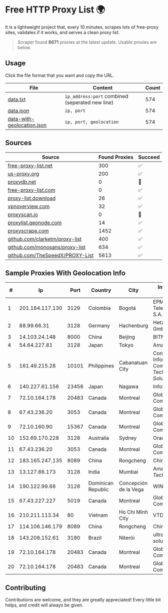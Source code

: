 
# Free HTTP Proxy List 🌍

It is a lightweight project that, every 10 minutes, scrapes lots of free-proxy sites, validates if it works, and serves a clean proxy list.


> Scraper found **8671** proxies at the latest update. Usable proxies are below.

## Usage

Click the file format that you want and copy the URL.


|File|Content|Count|
|----|-------|-----|
|[data.txt](https://raw.githubusercontent.com/themiralay/Proxy-List-World/master/data.txt)|`ip_address:port` combined (seperated new line)|574|
|[data.json](https://raw.githubusercontent.com/themiralay/Proxy-List-World/master/data.json)|`ip, port`|574|
|[data-with-geolocation.json](https://raw.githubusercontent.com/themiralay/Proxy-List-World/master/data-with-geolocation.json)|`ip, port, geolocation`|574|

## Sources

|Source|Found Proxies|Succeed|
|------|-------------|-------|
|[free-proxy-list.net](https://free-proxy-list.net)|300|✅|
|[us-proxy.org](https://www.us-proxy.org)|200|✅|
|[proxydb.net](http://proxydb.net)|0|🚫|
|[free-proxy-list.com](https://free-proxy-list.com/?page=&port=&type%5B%5D=http&type%5B%5D=https&up_time=0&search=Search)|0|✅|
|[proxy-list.download](https://www.proxy-list.download/HTTP)|26|✅|
|[vpnoverview.com](https://vpnoverview.com/privacy/anonymous-browsing/free-proxy-servers)|32|✅|
|[proxyscan.io](https://www.proxyscan.io)|0|🚫|
|[proxylist.geonode.com](https://proxylist.geonode.com/api/proxy-list?limit=300&page=1&sort_by=lastChecked&sort_type=desc&protocols=http,https)|14|✅|
|[proxyscrape.com](https://api.proxyscrape.com/v2/?request=displayproxies&protocol=http&timeout=10000&country=all&ssl=all&anonymity=all)|1452|✅|
|[github.com/clarketm/proxy-list](https://raw.githubusercontent.com/clarketm/proxy-list/master/proxy-list-raw.txt)|400|✅|
|[github.com/monosans/proxy-list](https://raw.githubusercontent.com/monosans/proxy-list/main/proxies/http.txt)|634|✅|
|[github.com/TheSpeedX/PROXY-List](https://raw.githubusercontent.com/TheSpeedX/PROXY-List/master/http.txt)|5613|✅|


## Sample Proxies With Geolocation Info

|#|Ip|Port|Country|City|Internet Service Provider|
|-|--|----|-------|----|-------------------------|
|1|201.184.117.130|3129|Colombia|Bogotá|EPM Telecomunicaciones S.A. E.S.P.|
|2|88.99.66.31|3128|Germany|Hachenburg|Hetzner Online GmbH|
|3|14.103.24.148|8000|China|Beijing|BITNET|
|4|54.64.227.81|3128|Japan|Tokyo|Amazon.com, Inc.|
|5|161.49.215.28|10101|Philippines|Cabanatuan City|Converge Information and Communications Technology Solutions|
|6|140.227.61.156|23456|Japan|Nagawa|InfoSphere|
|7|72.10.164.178|20483|Canada|Montreal|GloboTech Communications|
|8|67.43.236.20|3053|Canada|Montreal|GloboTech Communications|
|9|72.10.160.90|15367|Canada|Montreal|GloboTech Communications|
|10|152.69.170.228|3128|Australia|Sydney|Oracle Corporation|
|11|67.43.236.20|3053|Canada|Montreal|GloboTech Communications|
|12|183.165.247.135|8089|China|Rongcheng|Chinanet|
|13|13.127.66.173|3128|India|Mumbai|Amazon Technologies Inc.|
|14|190.122.99.68|3128|Dominican Republic|Concepción de la Vega|WIND Telecom S.A|
|15|67.43.227.227|5019|Canada|Montreal|GloboTech Communications|
|16|210.211.113.34|80|Vietnam|Ho Chi Minh City|VTDC|
|17|114.106.146.179|8089|China|Rongcheng|Chinanet|
|18|143.208.152.61|3180|Brazil|Niterói|ultraconexão soluçoes eireli|
|19|72.10.164.178|20483|Canada|Montreal|GloboTech Communications|
|20|72.10.164.178|20483|Canada|Montreal|GloboTech Communications|



## Contributing

Contributions are welcome, and they are greatly appreciated! Every
little bit helps, and credit will always be given.

